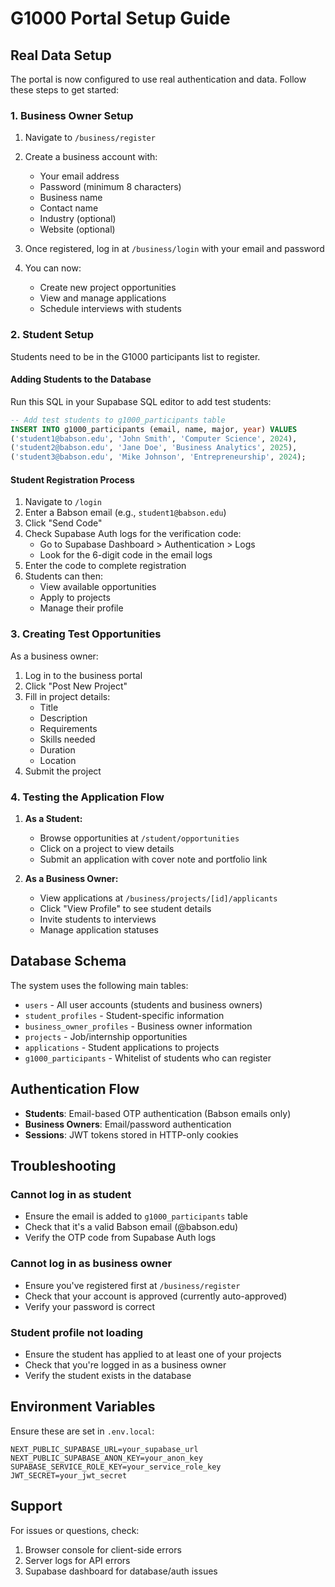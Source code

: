 # G1000 Portal Setup Guide

## Real Data Setup

The portal is now configured to use real authentication and data. Follow these steps to get started:

### 1. Business Owner Setup

1. Navigate to `/business/register`
2. Create a business account with:
   - Your email address
   - Password (minimum 8 characters)
   - Business name
   - Contact name
   - Industry (optional)
   - Website (optional)

3. Once registered, log in at `/business/login` with your email and password
4. You can now:
   - Create new project opportunities
   - View and manage applications
   - Schedule interviews with students

### 2. Student Setup

Students need to be in the G1000 participants list to register.

#### Adding Students to the Database

Run this SQL in your Supabase SQL editor to add test students:

```sql
-- Add test students to g1000_participants table
INSERT INTO g1000_participants (email, name, major, year) VALUES
('student1@babson.edu', 'John Smith', 'Computer Science', 2024),
('student2@babson.edu', 'Jane Doe', 'Business Analytics', 2025),
('student3@babson.edu', 'Mike Johnson', 'Entrepreneurship', 2024);
```

#### Student Registration Process

1. Navigate to `/login`
2. Enter a Babson email (e.g., `student1@babson.edu`)
3. Click "Send Code"
4. Check Supabase Auth logs for the verification code:
   - Go to Supabase Dashboard > Authentication > Logs
   - Look for the 6-digit code in the email logs
5. Enter the code to complete registration
6. Students can then:
   - View available opportunities
   - Apply to projects
   - Manage their profile

### 3. Creating Test Opportunities

As a business owner:

1. Log in to the business portal
2. Click "Post New Project"
3. Fill in project details:
   - Title
   - Description
   - Requirements
   - Skills needed
   - Duration
   - Location
4. Submit the project

### 4. Testing the Application Flow

1. **As a Student:**
   - Browse opportunities at `/student/opportunities`
   - Click on a project to view details
   - Submit an application with cover note and portfolio link

2. **As a Business Owner:**
   - View applications at `/business/projects/[id]/applicants`
   - Click "View Profile" to see student details
   - Invite students to interviews
   - Manage application statuses

## Database Schema

The system uses the following main tables:

- `users` - All user accounts (students and business owners)
- `student_profiles` - Student-specific information
- `business_owner_profiles` - Business owner information
- `projects` - Job/internship opportunities
- `applications` - Student applications to projects
- `g1000_participants` - Whitelist of students who can register

## Authentication Flow

- **Students**: Email-based OTP authentication (Babson emails only)
- **Business Owners**: Email/password authentication
- **Sessions**: JWT tokens stored in HTTP-only cookies

## Troubleshooting

### Cannot log in as student
- Ensure the email is added to `g1000_participants` table
- Check that it's a valid Babson email (@babson.edu)
- Verify the OTP code from Supabase Auth logs

### Cannot log in as business owner
- Ensure you've registered first at `/business/register`
- Check that your account is approved (currently auto-approved)
- Verify your password is correct

### Student profile not loading
- Ensure the student has applied to at least one of your projects
- Check that you're logged in as a business owner
- Verify the student exists in the database

## Environment Variables

Ensure these are set in `.env.local`:

```
NEXT_PUBLIC_SUPABASE_URL=your_supabase_url
NEXT_PUBLIC_SUPABASE_ANON_KEY=your_anon_key
SUPABASE_SERVICE_ROLE_KEY=your_service_role_key
JWT_SECRET=your_jwt_secret
```

## Support

For issues or questions, check:
1. Browser console for client-side errors
2. Server logs for API errors
3. Supabase dashboard for database/auth issues